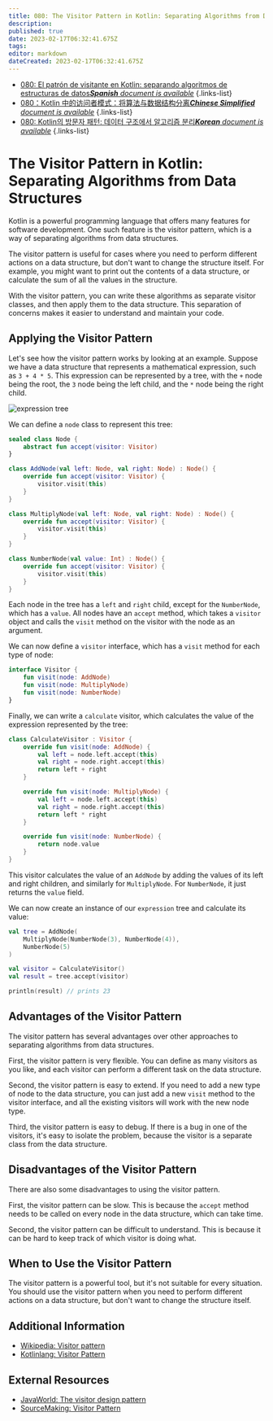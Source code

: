 ```yaml
---
title: 080: The Visitor Pattern in Kotlin: Separating Algorithms from Data Structures
description: 
published: true
date: 2023-02-17T06:32:41.675Z
tags: 
editor: markdown
dateCreated: 2023-02-17T06:32:41.675Z
---
```


- [080: El patrón de visitante en Kotlin: separando algoritmos de estructuras de datos***Spanish** document is available*](/es/Knowledge-base/Kotlin/Learning/080-the-visitor-pattern-in-kotlin-separating-algorithms-from-data-structures)
{.links-list}
- [080：Kotlin 中的访问者模式：将算法与数据结构分离***Chinese Simplified** document is available*](/zh/Knowledge-base/Kotlin/Learning/080-the-visitor-pattern-in-kotlin-separating-algorithms-from-data-structures)
{.links-list}
- [080: Kotlin의 방문자 패턴: 데이터 구조에서 알고리즘 분리***Korean** document is available*](/ko/Knowledge-base/Kotlin/Learning/080-the-visitor-pattern-in-kotlin-separating-algorithms-from-data-structures)
{.links-list}


# The Visitor Pattern in Kotlin: Separating Algorithms from Data Structures

Kotlin is a powerful programming language that offers many features for software development. One such feature is the visitor pattern, which is a way of separating algorithms from data structures.

The visitor pattern is useful for cases where you need to perform different actions on a data structure, but don't want to change the structure itself. For example, you might want to print out the contents of a data structure, or calculate the sum of all the values in the structure.

With the visitor pattern, you can write these algorithms as separate visitor classes, and then apply them to the data structure. This separation of concerns makes it easier to understand and maintain your code.

## Applying the Visitor Pattern

Let's see how the visitor pattern works by looking at an example. Suppose we have a data structure that represents a mathematical expression, such as `3 + 4 * 5`. This expression can be represented by a tree, with the `+` node being the root, the `3` node being the left child, and the `*` node being the right child.

![expression tree](https://i.imgur.com/RYjrCz7.png)

We can define a `node` class to represent this tree:

```kotlin
sealed class Node {
    abstract fun accept(visitor: Visitor)
}

class AddNode(val left: Node, val right: Node) : Node() {
    override fun accept(visitor: Visitor) {
        visitor.visit(this)
    }
}

class MultiplyNode(val left: Node, val right: Node) : Node() {
    override fun accept(visitor: Visitor) {
        visitor.visit(this)
    }
}

class NumberNode(val value: Int) : Node() {
    override fun accept(visitor: Visitor) {
        visitor.visit(this)
    }
}
```

Each node in the tree has a `left` and `right` child, except for the `NumberNode`, which has a `value`. All nodes have an `accept` method, which takes a `visitor` object and calls the `visit` method on the visitor with the node as an argument.

We can now define a `visitor` interface, which has a `visit` method for each type of node:

```kotlin
interface Visitor {
    fun visit(node: AddNode)
    fun visit(node: MultiplyNode)
    fun visit(node: NumberNode)
}
```

Finally, we can write a `calculate` visitor, which calculates the value of the expression represented by the tree:

```kotlin
class CalculateVisitor : Visitor {
    override fun visit(node: AddNode) {
        val left = node.left.accept(this)
        val right = node.right.accept(this)
        return left + right
    }

    override fun visit(node: MultiplyNode) {
        val left = node.left.accept(this)
        val right = node.right.accept(this)
        return left * right
    }

    override fun visit(node: NumberNode) {
        return node.value
    }
}
```

This visitor calculates the value of an `AddNode` by adding the values of its left and right children, and similarly for `MultiplyNode`. For `NumberNode`, it just returns the `value` field.

We can now create an instance of our `expression` tree and calculate its value:

```kotlin
val tree = AddNode(
    MultiplyNode(NumberNode(3), NumberNode(4)),
    NumberNode(5)
)

val visitor = CalculateVisitor()
val result = tree.accept(visitor)

println(result) // prints 23
```

## Advantages of the Visitor Pattern

The visitor pattern has several advantages over other approaches to separating algorithms from data structures.

First, the visitor pattern is very flexible. You can define as many visitors as you like, and each visitor can perform a different task on the data structure.

Second, the visitor pattern is easy to extend. If you need to add a new type of node to the data structure, you can just add a new `visit` method to the visitor interface, and all the existing visitors will work with the new node type.

Third, the visitor pattern is easy to debug. If there is a bug in one of the visitors, it's easy to isolate the problem, because the visitor is a separate class from the data structure.

## Disadvantages of the Visitor Pattern

There are also some disadvantages to using the visitor pattern.

First, the visitor pattern can be slow. This is because the `accept` method needs to be called on every node in the data structure, which can take time.

Second, the visitor pattern can be difficult to understand. This is because it can be hard to keep track of which visitor is doing what.

## When to Use the Visitor Pattern

The visitor pattern is a powerful tool, but it's not suitable for every situation. You should use the visitor pattern when you need to perform different actions on a data structure, but don't want to change the structure itself.

## Additional Information

- [Wikipedia: Visitor pattern](https://en.wikipedia.org/wiki/Visitor_pattern)
- [Kotlinlang: Visitor Pattern](https://kotlinlang.org/docs/reference/type-safe-builders.html#visitor-pattern)

## External Resources

- [JavaWorld: The visitor design pattern](https://www.javaworld.com/article/2077578/learn-object-oriented-design-the-visitor-design-pattern.html)
- [SourceMaking: Visitor Pattern](https://sourcemaking.com/design_patterns/visitor)